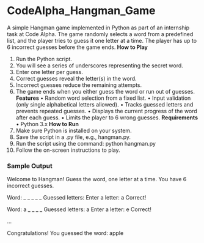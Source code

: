 # CodeAlpha_Hangman_Game
A simple Hangman game implemented in Python as part of an internship task at Code Alpha. The game randomly selects a word from a predefined list, and the player tries to guess it one letter at a time. The player has up to 6 incorrect guesses before the game ends.
**How to Play**
1.	Run the Python script.
2.	You will see a series of underscores representing the secret word.
3.	Enter one letter per guess.
4.	Correct guesses reveal the letter(s) in the word.
5.	Incorrect guesses reduce the remaining attempts.
6.	The game ends when you either guess the word or run out of guesses.
**Features**
•	Random word selection from a fixed list.
•	Input validation (only single alphabetical letters allowed).
•	Tracks guessed letters and prevents repeated guesses.
•	Displays the current progress of the word after each guess.
•	Limits the player to 6 wrong guesses.
**Requirements**
•	Python 3.x
**How to Run**
1.	Make sure Python is installed on your system.
2.	Save the script in a .py file, e.g., hangman.py.
3.	Run the script using the command:
   python hangman.py
4.	Follow the on-screen instructions to play.

### **Sample Output**

Welcome to Hangman!
Guess the word, one letter at a time.
You have 6 incorrect guesses.

Word: _ _ _ _ _
Guessed letters: 
Enter a letter: a
Correct!

Word: a _ _ _ _
Guessed letters: a
Enter a letter: e
Correct!

...

Congratulations! You guessed the word: apple
